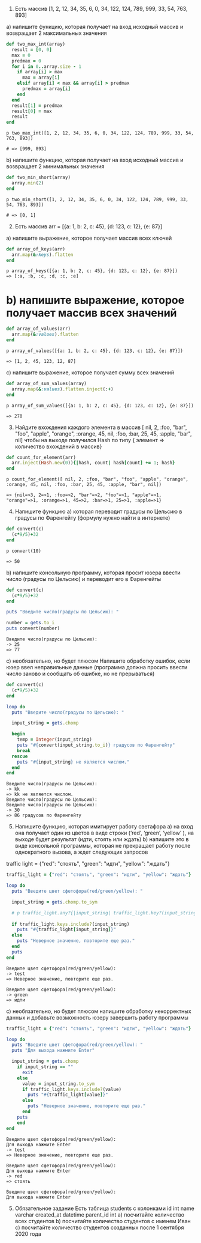 1) Есть массив
[1, 2, 12, 34, 35, 6, 0, 34, 122, 124, 789, 999, 33, 54, 763, 893]

a) напишите функцию, которая получает на вход исходный массив и возвращает 2
максимальных значения

```ruby
def two_max_int(array)
  result = [0, 0]
  max = 0
  predmax = 0
  for i in 0..array.size - 1
    if array[i] > max
      max = array[i]
    elsif array[i] < max && array[i] > predmax
      predmax = array[i]
    end
  end
  result[1] = predmax
  result[0] = max
  result
end
```

```console
p two_max_int([1, 2, 12, 34, 35, 6, 0, 34, 122, 124, 789, 999, 33, 54, 763, 893])

# => [999, 893]
```

b) напишите функцию, которая получает на вход исходный массив и возвращает 2 минимальных значения

```ruby
def two_min_short(array)
  array.min(2)
end
```

```console
p two_min_short([1, 2, 12, 34, 35, 6, 0, 34, 122, 124, 789, 999, 33, 54, 763, 893])

# => [0, 1]
```

2) Есть массив
arr = [{a: 1, b: 2, c: 45}, {d: 123, c: 12}, {e: 87}]

a) напишите выражение, которое получает массив всех ключей

```ruby
def array_of_keys(arr)
  arr.map(&:keys).flatten
end
```

```console
p array_of_keys([{a: 1, b: 2, c: 45}, {d: 123, c: 12}, {e: 87}])
=> [:a, :b, :c, :d, :c, :e]
```

# b) напишите выражение, которое получает массив всех значений

```ruby
def array_of_values(arr)
  arr.map(&:values).flatten
end
```

```console
p array_of_values([{a: 1, b: 2, c: 45}, {d: 123, c: 12}, {e: 87}])

=> [1, 2, 45, 123, 12, 87]
```

с) напишите выражение, которое получает сумму всех значений

```ruby
def array_of_sum_values(array)
  array.map(&:values).flatten.inject(:+)
end
```

```console
p array_of_sum_values([{a: 1, b: 2, c: 45}, {d: 123, c: 12}, {e: 87}])

=> 270
```

3) Найдите вхождения каждого элемента в массив
[ nil, 2, :foo, "bar", "foo", "apple", "orange", :orange, 45, nil, :foo, :bar, 25, 45, :apple, "bar", nil]
чтобы на выходе получился Hash по типу { элемент => количество вхождений в массив}

```ruby
def count_for_element(arr)
  arr.inject(Hash.new(0)){|hash, count| hash[count] += 1; hash}
end
```

```console
p count_for_element([ nil, 2, :foo, "bar", "foo", "apple", "orange", :orange, 45, nil, :foo, :bar, 25, 45, :apple, "bar", nil])

=> {nil=>3, 2=>1, :foo=>2, "bar"=>2, "foo"=>1, "apple"=>1, "orange"=>1, :orange=>1, 45=>2, :bar=>1, 25=>1, :apple=>1}
```

4) Напишите функцию
a) которая переводит градусы по Цельсию в градусы по Фаренгейту (формулу нужно
найти в интернете)

```ruby
def convert(c)
  (c*9/5)+32
end
```

```console
p convert(10)

=> 50
```

b) напишите консольную программу, которая просит юзера ввести число (градусы по
Цельсию) и переводит его в Фаренгейты

```ruby
def convert(c)
  (c*9/5)+32
end

puts "Введите число(градусы по Цельсию): "

number = gets.to_i
puts convert(number)
```

```console
Введите число(градусы по Цельсию):
-> 25
=> 77
```

с) необязательно, но будет плюсом Напишите обработку ошибок, если юзер ввел
неправильные данные (программа должна просить ввести число заново и сообщать об
ошибке, но не прерываться)

```ruby
def convert(c)
  (c*9/5)+32
end

loop do
  puts "Введите число(градусы по Цельсию): "

  input_string = gets.chomp

  begin
    temp = Integer(input_string)
    puts "#{convert(input_string.to_i)} градусов по Фаренгейту"
    break
  rescue
    puts "#{input_string} не является числом."
  end
end
```

```console
Введите число(градусы по Цельсию): 
-> kk
=> kk не является числом.
Введите число(градусы по Цельсию): 
Введите число(градусы по Цельсию): 
-> 30
=> 86 градусов по Фаренгейту
```

5) Напишите функцию, которая имитирует работу светафора
a) на вход она получает один из цветов в виде строки (‘red’, ‘green’, ‘yellow’ ), на выходе
будет результат (идти, стоять или ждать)
b) напишите это в виде консольной программы, которая не прекращает работу после
однократного вызова, а ждет следующих запросов

traffic light = {"red": "стоять", "green": "идти", "yellow": "ждать"}

```ruby
traffic_light = {"red": "стоять", "green": "идти", "yellow": "ждать"}

loop do
  puts "Введите цвет сфетофора(red/green/yellow): "

  input_string = gets.chomp.to_sym

  # p traffic_light.any?{|input_string| traffic_light.key?(input_string)} 
  
  if traffic_light.keys.include?(input_string)
    puts "#{traffic_light[input_string]}" 
  else
    puts "Неверное значение, повторите еще раз."
  end
  puts
end
```

```console
Введите цвет сфетофора(red/green/yellow): 
-> test
=> Неверное значение, повторите еще раз.

Введите цвет сфетофора(red/green/yellow): 
-> green
=> идти
```

c) необязательно, но будет плюсом напишите обработку некорректных данных и
добавьте возможность юзеру завершить работу программы

```ruby
traffic_light = {"red": "стоять", "green": "идти", "yellow": "ждать"}

loop do
  puts "Введите цвет сфетофора(red/green/yellow): "
  puts "Для выхода нажмите Enter"

  input_string = gets.chomp
    if input_string == ""
      exit
    else
      value = input_string.to_sym
      if traffic_light.keys.include?(value)
        puts "#{traffic_light[value]}" 
      else
        puts "Неверное значение, повторите еще раз."
      end
    puts
    end
end
```

```console
Введите цвет сфетофора(red/green/yellow): 
Для выхода нажмите Enter
-> test
=> Неверное значение, повторите еще раз.

Введите цвет сфетофора(red/green/yellow): 
Для выхода нажмите Enter
-> red
=> стоять

Введите цвет сфетофора(red/green/yellow): 
Для выхода нажмите Enter

```

5) Обязательное задание
Есть таблица students с колонками
id int
name varchar
created_at datetime
parent_id int
a) посчитайте количество всех студентов
b) посчитайте количество студентов с именем Иван
c) посчитайте количество студентов созданных после 1 сентября 2020 года

